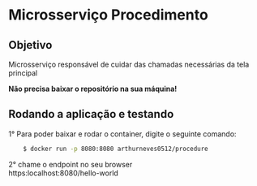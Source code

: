 # Microsserviço Procedimento

##  Objetivo 
Microsserviço responsável de cuidar das chamadas necessárias da tela principal

**Não precisa baixar o repositório na sua máquina!**

## Rodando a aplicação e testando

1° Para poder baixar e rodar o container, digite o seguinte comando:
```bash
    $ docker run -p 8080:8080 arthurneves0512/procedure
```
2° chame o endpoint no seu browser <br>
https:localhost:8080/hello-world


